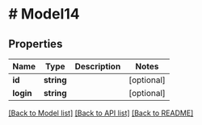 # # Model14

## Properties

Name | Type | Description | Notes
------------ | ------------- | ------------- | -------------
**id** | **string** |  | [optional]
**login** | **string** |  | [optional]

[[Back to Model list]](../../README.md#models) [[Back to API list]](../../README.md#endpoints) [[Back to README]](../../README.md)
